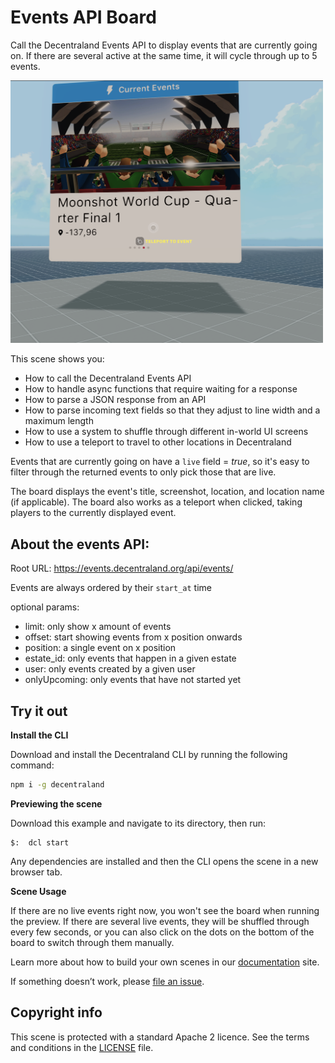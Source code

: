 # Events API Board

Call the Decentraland Events API to display events that are currently going on. If there are several active at the same time, it will cycle through up to 5 events.


<img src="screenshot/screenshot.png" width="500"> 

This scene shows you:
- How to call the Decentraland Events API
- How to handle async functions that require waiting for a response
- How to parse a JSON response from an API
- How to parse incoming text fields so that they adjust to line width and a maximum length
- How to use a system to shuffle through different in-world UI screens 
- How to use a teleport to travel to other locations in Decentraland

Events that are currently going on have a `live` field = _true_, so it's easy to filter through the returned events to only pick those that are live.

The board displays the event's title, screenshot, location, and location name (if applicable). The board also works as a teleport when clicked, taking players to the currently displayed event.

## About the events API:

Root URL: https://events.decentraland.org/api/events/

Events are always ordered by their `start_at` time

optional params:

- limit: only show x amount of events
- offset: start showing events from x position onwards
- position: a single event on x position
- estate_id: only events that happen in a given estate
- user: only events created by a given user
- onlyUpcoming: only events that have not started yet


## Try it out

**Install the CLI**

Download and install the Decentraland CLI by running the following command:

```bash
npm i -g decentraland
```

**Previewing the scene**

Download this example and navigate to its directory, then run:

```
$:  dcl start
```

Any dependencies are installed and then the CLI opens the scene in a new browser tab.

**Scene Usage**

If there are no live events right now, you won't see the board when running the preview. If there are several live events, they will be shuffled through every few seconds, or you can also click on the dots on the bottom of the board to switch through them manually.


Learn more about how to build your own scenes in our [documentation](https://docs.decentraland.org/) site.

If something doesn’t work, please [file an issue](https://github.com/decentraland-scenes/Awesome-Repository/issues/new).

## Copyright info

This scene is protected with a standard Apache 2 licence. See the terms and conditions in the [LICENSE](/LICENSE) file.
